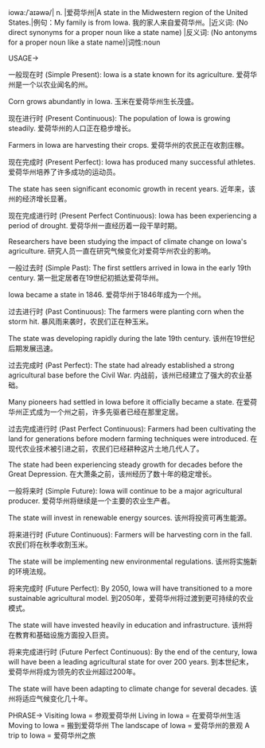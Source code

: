 iowa:/ˈaɪəwə/| n. |爱荷华州|A state in the Midwestern region of the United States.|例句：My family is from Iowa. 我的家人来自爱荷华州。|近义词: (No direct synonyms for a proper noun like a state name) |反义词: (No antonyms for a proper noun like a state name)|词性:noun


USAGE->

一般现在时 (Simple Present):
Iowa is a state known for its agriculture. 爱荷华州是一个以农业闻名的州。

Corn grows abundantly in Iowa. 玉米在爱荷华州生长茂盛。


现在进行时 (Present Continuous):
The population of Iowa is growing steadily. 爱荷华州的人口正在稳步增长。

Farmers in Iowa are harvesting their crops. 爱荷华州的农民正在收割庄稼。


现在完成时 (Present Perfect):
Iowa has produced many successful athletes. 爱荷华州培养了许多成功的运动员。

The state has seen significant economic growth in recent years. 近年来，该州的经济增长显著。


现在完成进行时 (Present Perfect Continuous):
Iowa has been experiencing a period of drought. 爱荷华州一直经历着一段干旱时期。

Researchers have been studying the impact of climate change on Iowa's agriculture. 研究人员一直在研究气候变化对爱荷华州农业的影响。


一般过去时 (Simple Past):
The first settlers arrived in Iowa in the early 19th century.  第一批定居者在19世纪初抵达爱荷华州。

Iowa became a state in 1846. 爱荷华州于1846年成为一个州。


过去进行时 (Past Continuous):
The farmers were planting corn when the storm hit.  暴风雨来袭时，农民们正在种玉米。

The state was developing rapidly during the late 19th century.  该州在19世纪后期发展迅速。



过去完成时 (Past Perfect):
The state had already established a strong agricultural base before the Civil War. 内战前，该州已经建立了强大的农业基础。

Many pioneers had settled in Iowa before it officially became a state. 在爱荷华州正式成为一个州之前，许多先驱者已经在那里定居。



过去完成进行时 (Past Perfect Continuous):
Farmers had been cultivating the land for generations before modern farming techniques were introduced. 在现代农业技术被引进之前，农民们已经耕种这片土地几代人了。

The state had been experiencing steady growth for decades before the Great Depression. 在大萧条之前，该州经历了数十年的稳定增长。


一般将来时 (Simple Future):
Iowa will continue to be a major agricultural producer. 爱荷华州将继续是一个主要的农业生产者。

The state will invest in renewable energy sources. 该州将投资可再生能源。


将来进行时 (Future Continuous):
Farmers will be harvesting corn in the fall.  农民们将在秋季收割玉米。

The state will be implementing new environmental regulations. 该州将实施新的环境法规。


将来完成时 (Future Perfect):
By 2050, Iowa will have transitioned to a more sustainable agricultural model. 到2050年，爱荷华州将过渡到更可持续的农业模式。

The state will have invested heavily in education and infrastructure. 该州将在教育和基础设施方面投入巨资。


将来完成进行时 (Future Perfect Continuous):
By the end of the century, Iowa will have been a leading agricultural state for over 200 years. 到本世纪末，爱荷华州将成为领先的农业州超过200年。

The state will have been adapting to climate change for several decades. 该州将适应气候变化几十年。



PHRASE->
Visiting Iowa = 参观爱荷华州
Living in Iowa = 在爱荷华州生活
Moving to Iowa = 搬到爱荷华州
The landscape of Iowa = 爱荷华州的景观
A trip to Iowa = 爱荷华州之旅
